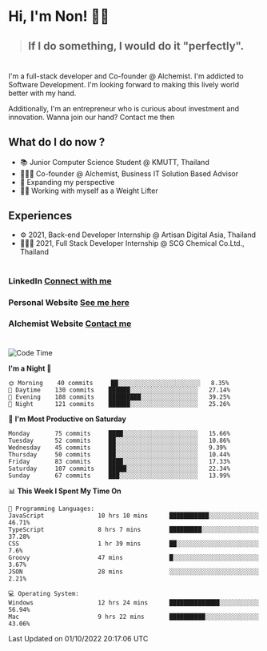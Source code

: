 # Hi, I'm Non! 🖐🏻

> ## If I do something, I would do it "perfectly".

#

I'm a full-stack developer and Co-founder @ Alchemist. I'm addicted to Software Development. I'm looking forward to making this lively world better with my hand.

Additionally, I'm an entrepreneur who is curious about investment and innovation. Wanna join our hand? Contact me then

## What do I do now ?

- 📚 Junior Computer Science Student @ KMUTT, Thailand
- 🧑🏻‍💻 Co-founder @ Alchemist, Business IT Solution Based Advisor
- 🌈 Expanding my perspective
- 🏋🏻 Working with myself as a Weight Lifter

## Experiences

- ⚙️ 2021, Back-end Developer Internship @ Artisan Digital Asia, Thailand
- 🧑🏻‍💻 2021, Full Stack Developer Internship @ SCG Chemical Co.Ltd., Thailand

#

### LinkedIn [Connect with me](https://www.linkedin.com/in/non-nontra/)

### Personal Website [See me here](https://nonnontra.com/)

### Alchemist Website [Contact me](https://alchemist-softwarehouse.co/)

#

<!--START_SECTION:waka-->
![Code Time](http://img.shields.io/badge/Code%20Time-2%2C057%20hrs%2027%20mins-blue)

**I'm a Night 🦉** 

```text
🌞 Morning    40 commits     ██░░░░░░░░░░░░░░░░░░░░░░░   8.35% 
🌆 Daytime    130 commits    ██████░░░░░░░░░░░░░░░░░░░   27.14% 
🌃 Evening    188 commits    █████████░░░░░░░░░░░░░░░░   39.25% 
🌙 Night      121 commits    ██████░░░░░░░░░░░░░░░░░░░   25.26%

```
📅 **I'm Most Productive on Saturday** 

```text
Monday       75 commits     ████░░░░░░░░░░░░░░░░░░░░░   15.66% 
Tuesday      52 commits     ██░░░░░░░░░░░░░░░░░░░░░░░   10.86% 
Wednesday    45 commits     ██░░░░░░░░░░░░░░░░░░░░░░░   9.39% 
Thursday     50 commits     ██░░░░░░░░░░░░░░░░░░░░░░░   10.44% 
Friday       83 commits     ████░░░░░░░░░░░░░░░░░░░░░   17.33% 
Saturday     107 commits    █████░░░░░░░░░░░░░░░░░░░░   22.34% 
Sunday       67 commits     ███░░░░░░░░░░░░░░░░░░░░░░   13.99%

```


📊 **This Week I Spent My Time On** 

```text
💬 Programming Languages: 
JavaScript               10 hrs 10 mins      ███████████░░░░░░░░░░░░░░   46.71% 
TypeScript               8 hrs 7 mins        █████████░░░░░░░░░░░░░░░░   37.28% 
CSS                      1 hr 39 mins        ██░░░░░░░░░░░░░░░░░░░░░░░   7.6% 
Groovy                   47 mins             █░░░░░░░░░░░░░░░░░░░░░░░░   3.67% 
JSON                     28 mins             ░░░░░░░░░░░░░░░░░░░░░░░░░   2.21%

💻 Operating System: 
Windows                  12 hrs 24 mins      ██████████████░░░░░░░░░░░   56.94% 
Mac                      9 hrs 22 mins       ██████████░░░░░░░░░░░░░░░   43.06%

```


 Last Updated on 01/10/2022 20:17:06 UTC
<!--END_SECTION:waka-->
